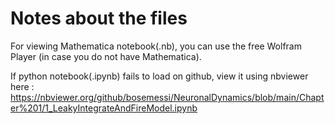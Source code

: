 # Notes about the files

For viewing Mathematica notebook(.nb), you can use the free Wolfram Player (in case you do not have Mathematica).

If python notebook(.ipynb) fails to load on github, view it using nbviewer here : https://nbviewer.org/github/bosemessi/NeuronalDynamics/blob/main/Chapter%201/1_LeakyIntegrateAndFireModel.ipynb


